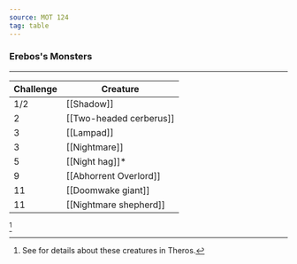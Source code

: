 ```yaml
---
source: MOT 124
tag: table
---
```


### Erebos's Monsters
---
|Challenge|Creature|
|----|------------|
|1/2|[[Shadow]]|MM|
|2|[[Two-headed cerberus]]|MOoT|
|3|[[Lampad]]|MOoT|
|3|[[Nightmare]]|MM|
|5|[[Night hag]]* |MM|
|9|[[Abhorrent Overlord]]|MOoT|
|11|[[Doomwake giant]]|MOoT|
|11|[[Nightmare shepherd]]|MOoT|
[^1] 

[^1]: See  for details about these creatures in Theros.
